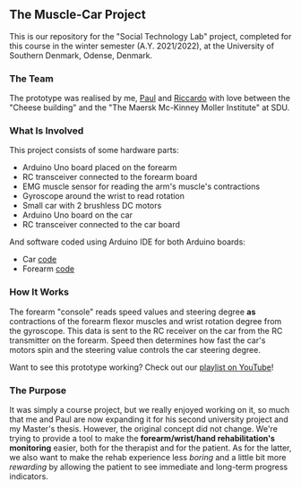 ## The Muscle-Car Project

This is our repository for the "Social Technology Lab" project, completed for this course in the winter semester (A.Y. 2021/2022), at the University of Southern Denmark, Odense, Denmark.

### The Team

The prototype was realised by me, [Paul](https://github.com/Phamtastisk) and [Riccardo](https://github.com/vareight) with love between the "Cheese building" and the "The Maersk Mc-Kinney Moller Institute" at SDU.

### What Is Involved

This project consists of some hardware parts:

- Arduino Uno board placed on the forearm
- RC transceiver connected to the forearm board
- EMG muscle sensor for reading the arm's muscle's contractions
- Gyroscope around the wrist to read rotation
- Small car with 2 brushless DC motors
- Arduino Uno board on the car
- RC transceiver connected to the car board

And software coded using Arduino IDE for both Arduino boards:

- Car [code](https://github.com/FilippoPaganelli/MuscleCar/edit/main/Arduino%20Code/StringTest_receiver/StringTest_receiver.ino)
- Forearm [code](https://github.com/FilippoPaganelli/MuscleCar/blob/main/Arduino%20Code/Transmitter_gyro_sensor/Transmitter_gyro_sensor.ino)

### How It Works

The forearm "console" reads speed values and steering degree **as** contractions of the forearm flexor muscles and wrist rotation degree from the gyroscope.
This data is sent to the RC receiver on the car from the RC transmitter on the forearm. Speed then determines how fast the car's motors spin and the steering value controls the car steering degree.

Want to see this prototype working? Check out our [playlist on YouTube](https://www.youtube.com/playlist?list=PLxWyn44N0_NZ6fT0Qxhb622j6sGIwBC1E)!

### The Purpose

It was simply a course project, but we really enjoyed working on it, so much that me and Paul are now expanding it for his second university project and my Master's thesis.
However, the original concept did not change. We're trying to provide a tool to make the **forearm/wrist/hand rehabilitation's monitoring** easier, both for the therapist and for the patient. As for the latter, we also want to make the rehab experience less *boring* and a little bit more *rewarding* by allowing the patient to see immediate and long-term progress indicators.
